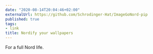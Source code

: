```yaml
---
date: "2020-08-14T20:04:46+02:00"
externalUrl: https://github.com/Schrodinger-Hat/ImageGoNord-pip
published: true
tags:
- link
title: Nordify your wallpapers
---
```

For a full Nord life. 

